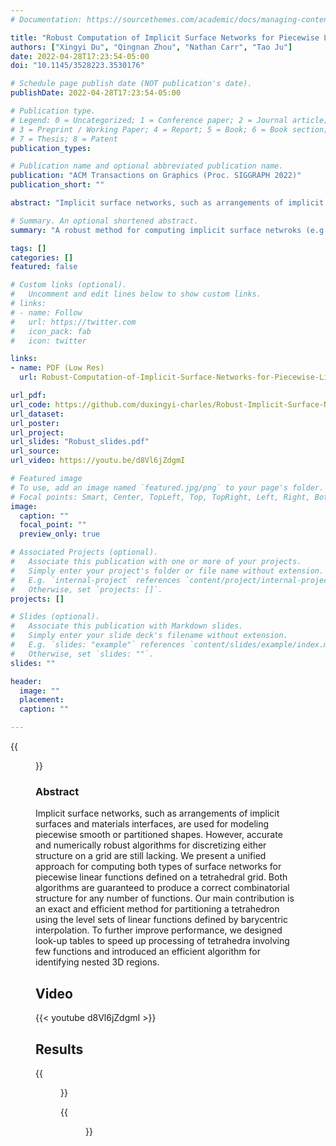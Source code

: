 ```yaml
---
# Documentation: https://sourcethemes.com/academic/docs/managing-content/

title: "Robust Computation of Implicit Surface Networks for Piecewise Linear Functions"
authors: ["Xingyi Du", "Qingnan Zhou", "Nathan Carr", "Tao Ju"]
date: 2022-04-28T17:23:54-05:00
doi: "10.1145/3528223.3530176"

# Schedule page publish date (NOT publication's date).
publishDate: 2022-04-28T17:23:54-05:00

# Publication type.
# Legend: 0 = Uncategorized; 1 = Conference paper; 2 = Journal article;
# 3 = Preprint / Working Paper; 4 = Report; 5 = Book; 6 = Book section;
# 7 = Thesis; 8 = Patent
publication_types: 

# Publication name and optional abbreviated publication name.
publication: "ACM Transactions on Graphics (Proc. SIGGRAPH 2022)"
publication_short: ""

abstract: "Implicit surface networks, such as arrangements of implicit surfaces and materials interfaces, are used for modeling piecewise smooth or partitioned shapes. However, accurate and numerically robust algorithms for discretizing either structure on a grid are still lacking. We present a unified approach for computing both types of surface networks for piecewise linear functions defined on a tetrahedral grid. Both algorithms are guaranteed to produce a correct combinatorial structure for any number of functions. Our main contribution is an exact and efficient method for partitioning a tetrahedron using the level sets of linear functions defined by barycentric interpolation. To further improve performance, we designed look-up tables to speed up processing of tetrahedra involving few functions and introduced an efficient algorithm for identifying nested 3D regions. "

# Summary. An optional shortened abstract.
summary: "A robust method for computing implicit surface netwroks (e.g. arrangements and material interfaces) on a tetrahedron grid"

tags: []
categories: []
featured: false

# Custom links (optional).
#   Uncomment and edit lines below to show custom links.
# links:
# - name: Follow
#   url: https://twitter.com
#   icon_pack: fab
#   icon: twitter

links:
- name: PDF (Low Res)
  url: Robust-Computation-of-Implicit-Surface-Networks-for-Piecewise-Linear-Functions-low-res.pdf

url_pdf:
url_code: https://github.com/duxingyi-charles/Robust-Implicit-Surface-Networks
url_dataset:
url_poster:
url_project:
url_slides: "Robust_slides.pdf"
url_source:
url_video: https://youtu.be/d8Vl6jZdgmI

# Featured image
# To use, add an image named `featured.jpg/png` to your page's folder.
# Focal points: Smart, Center, TopLeft, Top, TopRight, Left, Right, BottomLeft, Bottom, BottomRight.
image:
  caption: ""
  focal_point: ""
  preview_only: true

# Associated Projects (optional).
#   Associate this publication with one or more of your projects.
#   Simply enter your project's folder or file name without extension.
#   E.g. `internal-project` references `content/project/internal-project/index.md`.
#   Otherwise, set `projects: []`.
projects: []

# Slides (optional).
#   Associate this publication with Markdown slides.
#   Simply enter your slide deck's filename without extension.
#   E.g. `slides: "example"` references `content/slides/example/index.md`.
#   Otherwise, set `slides: ""`.
slides: ""

header:
  image: ""
  placement: 
  caption: ""

---
```


{{<figure alt="featured" src="/img/Implicit_network/fig-teaser.jpg" title="Figure 1. Implicit surface networks, such as implicit arrangement (left, obtained for primitive geometry defining a CAD object) and material interfaces (right, the Voronoi diagram of rotating 3D lines), produced by our robust algorithms. Each example is visualized by its surface patches, non-manifold curve network as well as the 3D regions partitioned by the surface network.">}}



### **Abstract**

Implicit surface networks, such as arrangements of implicit surfaces and materials interfaces, are used for modeling piecewise smooth or partitioned shapes. However, accurate and numerically robust algorithms for discretizing either structure on a grid are still lacking. We present a unified approach for computing both types of surface networks for piecewise linear functions defined on a tetrahedral grid. Both algorithms are guaranteed to produce a correct combinatorial structure for any number of functions. Our main contribution is an exact and efficient method for partitioning a tetrahedron using the level sets of linear functions defined by barycentric interpolation. To further improve performance, we designed look-up tables to speed up processing of tetrahedra involving few functions and introduced an efficient algorithm for identifying nested 3D regions. 

## **Video** 

{{< youtube d8Vl6jZdgmI >}}

## **Results**

{{<figure alt="fig-ia-results" src="/img/Implicit_network/fig-ia-results.jpg" title="Figure 2. Implict arrangements computed by our algorithm on implicit functions representing CAD models. Each example shows the non-manifold curve networks, patches, and 3D regions (in exploded view). Complexity of each example, running time of our method (full pipeline) and mesh arrangement are noted.">}}

{{<figure alt="fig-mi-dc-results" src="/img/Implicit_network/fig-mi-dc-results.jpg" title="Figure 3. Voronoi diagrams of 3D lines (top left: 5 rotating lines; top right: 20 rotating lines; bottom left: 21 lines that sweep a Mobius strip) and circles (bottom right: 22 Villarceau circles on two tori) computed by our algorithm and the label-separating algorithm. The zoom-in views highlight regions on the non-manifold curve networks where the two algorithms produce notably different geometry and/or topology. The combinatorial complexity of each surface network and the running times (up to mesh extraction, before space decomposition) are noted.">}}
